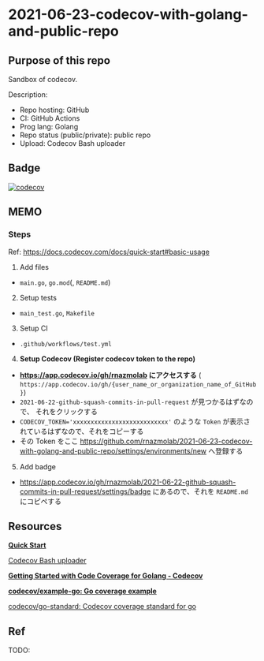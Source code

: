 # 2021-06-23-codecov-with-golang-and-public-repo

## Purpose of this repo

Sandbox of codecov.

Description:

- Repo hosting: GitHub
- CI: GitHub Actions
- Prog lang: Golang
- Repo status (public/private): public repo
- Upload: Codecov Bash uploader

## Badge

[![codecov](https://codecov.io/gh/rnazmolab/2021-06-22-github-squash-commits-in-pull-request/branch/main/graph/badge.svg?token=HNM2UVF9N8)](https://codecov.io/gh/rnazmolab/2021-06-22-github-squash-commits-in-pull-request)

## MEMO

### Steps

Ref: https://docs.codecov.com/docs/quick-start#basic-usage

1. Add files
  - `main.go`, `go.mod`(, `README.md`)
2. Setup tests
  - `main_test.go`, `Makefile`
3. Setup CI
  - `.github/workflows/test.yml`
4. **Setup Codecov (Register codecov token to the repo)**
  - **https://app.codecov.io/gh/rnazmolab にアクセスする** ( `https://app.codecov.io/gh/{user_name_or_organization_name_of_GitHub}`)
  - `2021-06-22-github-squash-commits-in-pull-request` が見つかるはずなので、 それをクリックする
  - `CODECOV_TOKEN='xxxxxxxxxxxxxxxxxxxxxxxxxxx'` のような `Token` が表示されているはずなので、それをコピーする
  - その Token をここ https://github.com/rnazmolab/2021-06-23-codecov-with-golang-and-public-repo/settings/environments/new へ登録する
5. Add badge
  - https://app.codecov.io/gh/rnazmolab/2021-06-22-github-squash-commits-in-pull-request/settings/badge にあるので、それを `README.md` にコピペする

## Resources

**[Quick Start](https://docs.codecov.com/docs/quick-start)**

[Codecov Bash uploader](https://docs.codecov.com/docs/about-the-codecov-bash-uploader)

**[Getting Started with Code Coverage for Golang - Codecov](https://about.codecov.io/blog/getting-started-with-code-coverage-for-golang/)**

**[codecov/example-go: Go coverage example](https://github.com/codecov/example-go)**

[codecov/go-standard: Codecov coverage standard for go](https://github.com/codecov/go-standard)

## Ref

TODO:
